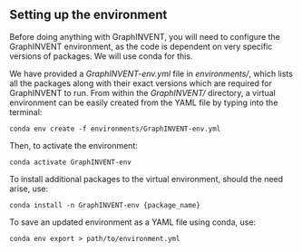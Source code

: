 ## Setting up the environment
Before doing anything with GraphINVENT, you will need to configure the GraphINVENT environment, as the code is dependent on very specific versions of packages. We will use conda for this.

We have provided a *GraphINVENT-env.yml* file in *environments/*, which lists all the packages along with their exact versions which are required for GraphINVENT to run. From within the *GraphINVENT/* directory, a virtual environment can be easily created from the YAML file by typing into the terminal:

```
conda env create -f environments/GraphINVENT-env.yml
```

Then, to activate the environment:

```
conda activate GraphINVENT-env
```

To install additional packages to the virtual environment, should the need arise, use:

```
conda install -n GraphINVENT-env {package_name}
```

To save an updated environment as a YAML file using conda, use:
```
conda env export > path/to/environment.yml
```
